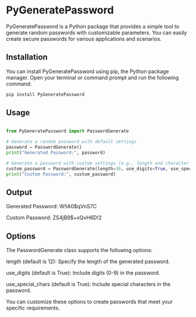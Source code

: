 # PyGeneratePassword

PyGeneratePassword is a Python package that provides a simple tool to generate random passwords with customizable parameters. You can easily create secure passwords for various applications and scenarios.

## Installation

You can install PyGeneratePassword using pip, the Python package manager. Open your terminal or command prompt and run the following command:

```bash
pip install PyGeneratePassword

```

## Usage

```python

from PyGeneratePassword import PasswordGenerate

# Generate a random password with default settings
password = PasswordGenerate()
print("Generated Password:", password)

# Generate a password with custom settings (e.g., length and character set)
custom_password = PasswordGenerate(length=16, use_digits=True, use_special_chars=True)
print("Custom Password:", custom_password)
```

## Output

Generated Password: W!lA0$qVnS7C

Custom Password: ZS4jB9$+xQvH6D!2


## Options
The PasswordGenerate class supports the following options:

length (default is 12): Specify the length of the generated password.

use_digits (default is True): Include digits (0-9) in the password.

use_special_chars (default is True): Include special characters in the password.

You can customize these options to create passwords that meet your specific requirements.
